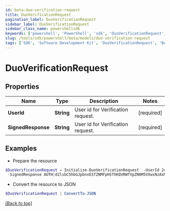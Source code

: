 ```yaml
---
id: beta-duo-verification-request
title: DuoVerificationRequest
pagination_label: DuoVerificationRequest
sidebar_label: DuoVerificationRequest
sidebar_class_name: powershellsdk
keywords: ['powershell', 'PowerShell', 'sdk', 'DuoVerificationRequest', 'BetaDuoVerificationRequest'] 
slug: /tools/sdk/powershell/beta/models/duo-verification-request
tags: ['SDK', 'Software Development Kit', 'DuoVerificationRequest', 'BetaDuoVerificationRequest']
---
```



# DuoVerificationRequest

## Properties

Name | Type | Description | Notes
------------ | ------------- | ------------- | -------------
**UserId** | **String** | User id for Verification request. | [required]
**SignedResponse** | **String** | User id for Verification request. | [required]

## Examples

- Prepare the resource
```powershell
$DuoVerificationRequest = Initialize-DuoVerificationRequest  -UserId 2c9180947f0ef465017f215cbcfd004b `
 -SignedResponse AUTH|d2lsbC5hbGJpbnxESTZNMFpHSThKQVRWTVpZN0M5VXwxNzAxMjUzMDg5|f1f5f8ced5b340f3d303b05d0efa0e43b6a8f970:APP|d2lsbC5hbGJpbnxESTZNMFpHSThKQVRWTVpZN0M5VXwxNzAxMjU2NjE5|cb44cf44353f5127edcae31b1da0355f87357db2
```

- Convert the resource to JSON
```powershell
$DuoVerificationRequest | ConvertTo-JSON
```


[[Back to top]](#) 

